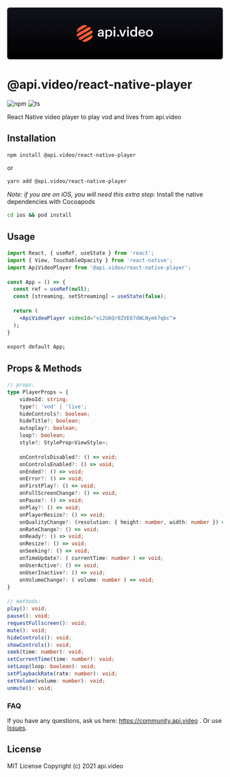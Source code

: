 ![](https://github.com/apivideo/API_OAS_file/blob/master/apivideo_banner.png)
# @api.video/react-native-player
![npm](https://img.shields.io/npm/v/@api.video/react-native-player) ![ts](https://badgen.net/badge/-/TypeScript/blue?icon=typescript&label)

React Native video player to play vod and lives from api.video 

## Installation

```sh
npm install @api.video/react-native-player
```
or
```sh
yarn add @api.video/react-native-player
```
_Note: if you are on iOS, you will need this extra step:_
Install the native dependencies with Cocoapods
```sh
cd ios && pod install
```

## Usage

```jsx
import React, { useRef, useState } from 'react';
import { View, TouchableOpacity } from 'react-native';
import ApiVideoPlayer from '@api.video/react-native-player';

const App = () => {
  const ref = useRef(null);
  const [streaming, setStreaming] = useState(false);

  return (
    <ApiVideoPlayer videoId="vi2G6Qr8ZVE67dWLNymk7qbc">
  );
}

export default App;
```

## Props & Methods

```ts
// props:
type PlayerProps = {
    videoId: string;
    type?: 'vod' | 'live';
    hideControls?: boolean;
    hideTitle?: boolean;
    autoplay?: boolean;
    loop?: boolean;
    style?: StyleProp<ViewStyle>;

    onControlsDisabled?: () => void;
    onControlsEnabled?: () => void;
    onEnded?: () => void;
    onError?: () => void;
    onFirstPlay?: () => void;
    onFullScreenChange?: () => void;
    onPause?: () => void;
    onPlay?: () => void;
    onPlayerResize?: () => void;
    onQualityChange?: (resolution: { height: number, width: number }) => void;
    onRateChange?: () => void;
    onReady?: () => void;
    onResize?: () => void;
    onSeeking?: () => void;
    onTimeUpdate?: ( currentTime: number ) => void;	
    onUserActive?: () => void;
    onUserInactive?: () => void;
    onVolumeChange?: ( volume: number ) => void;
}

// methods:
play(): void;
pause(): void;
requestFullscreen(): void;
mute(): void;
hideControls(): void;
showControls(): void;
seek(time: number): void;
setCurrentTime(time: number): void;
setLoop(loop: boolean): void;
setPlaybackRate(rate: number): void;
setVolume(volume: number): void;
unmute(): void;
```

### FAQ
If you have any questions, ask us here:  https://community.api.video .
Or use [Issues].

## License

MIT License
Copyright (c) 2021 api.video

[//]: # (These are reference links used in the body of this note and get stripped out when the markdown processor does its job. There is no need to format nicely because it shouldn't be seen. Thanks SO - http://stackoverflow.com/questions/4823468/store-comments-in-markdown-syntax)

   [Issues]: <https://github.com/apivideo/react-native-player/issues>